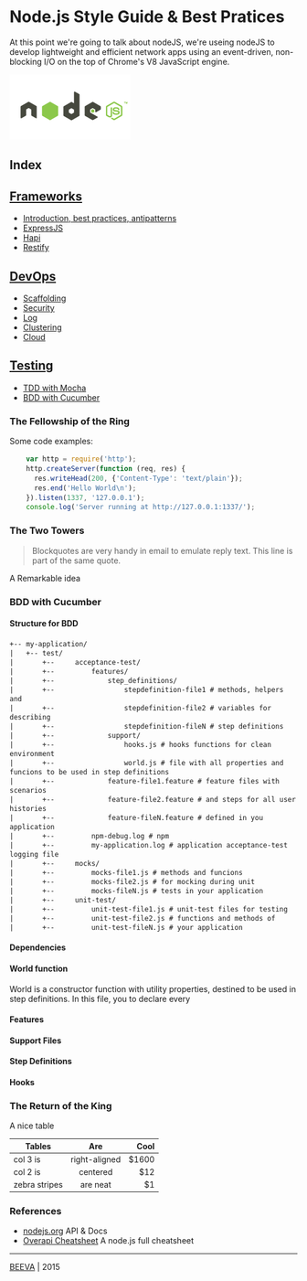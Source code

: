 # Node.js Style Guide & Best Pratices
At this point we're going to talk about nodeJS, we're useing nodeJS to develop lightweight and efficient network apps using an event-driven, non-blocking I/O on the top of Chrome's V8 JavaScript engine.

![alt text](static/nodejs.png "nodeJS")

## Index

## [Frameworks](#nodejs-frameworks)
* [Introduction, best practices, antipatterns](#nodejs-frameworks-best-practices)
* [ExpressJS](#nodejs-frameworks-express)
* [Hapi](#nodejs-frameworks-hapi)
* [Restify](#nodejs-frameworks-restify)

## [DevOps](#nodejs-devops)
* [Scaffolding](#nodejs-devops-scaffolding)
* [Security](#nodejs-devops-security)
* [Log](#nodejs-devops-log)
* [Clustering](#nodejs-devops-clustering)
* [Cloud](#nodejs-devops-cloud)

## [Testing](#nodejs-testing)
* [TDD with Mocha](#nodejs-testing-mocha)
* [BDD with Cucumber](#nodejs-testing-cucumber)

### The Fellowship of the Ring 

Some code examples: 
````javascript
    var http = require('http');
    http.createServer(function (req, res) {
      res.writeHead(200, {'Content-Type': 'text/plain'});
      res.end('Hello World\n');
    }).listen(1337, '127.0.0.1');
    console.log('Server running at http://127.0.0.1:1337/');
````

### The Two Towers

> Blockquotes are very handy in email to emulate reply text.
> This line is part of the same quote.

A Remarkable idea


### BDD with Cucumber

#### Structure for BDD

```
+-- my-application/
|	+--	test/
|		+--		acceptance-test/
|		+--			features/
|		+--				step_definitions/
|		+--					stepdefinition-file1 # methods, helpers and 
|		+--					stepdefinition-file2 # variables for describing 
|		+--					stepdefinition-fileN # step definitions
|		+--				support/
|		+--					hooks.js # hooks functions for clean environment
|		+--					world.js # file with all properties and funcions to be used in step definitions
|		+--				feature-file1.feature # feature files with scenarios 
|		+--				feature-file2.feature # and steps for all user histories
|		+--				feature-fileN.feature # defined in you application
|		+--			npm-debug.log # npm  
|		+--			my-application.log # application acceptance-test logging file
|		+--		mocks/
|		+--			mocks-file1.js # methods and funcions 
|		+--			mocks-file2.js # for mocking during unit 
|		+--			mocks-fileN.js # tests in your application
|		+--		unit-test/
|		+--			unit-test-file1.js # unit-test files for testing 
|		+--			unit-test-file2.js # functions and methods of 
|		+--			unit-test-fileN.js # your application
```

#### Dependencies

#### World function

World is a constructor function with utility properties, destined to be used in step definitions. In this file, you to declare every 

#### Features

#### Support Files

#### Step Definitions

#### Hooks


### The Return of the King

A nice table

| Tables        | Are           | Cool  |
| ------------- |:-------------:| -----:|
| col 3 is      | right-aligned | $1600 |
| col 2 is      | centered      |   $12 |
| zebra stripes | are neat      |    $1 |


### References

* [nodejs.org](http://www.nodejs.org) API & Docs
* [Overapi Cheatsheet](http://overapi.com/nodejs/) A node.js full cheatsheet

___

[BEEVA](http://www.beeva.com) | 2015
